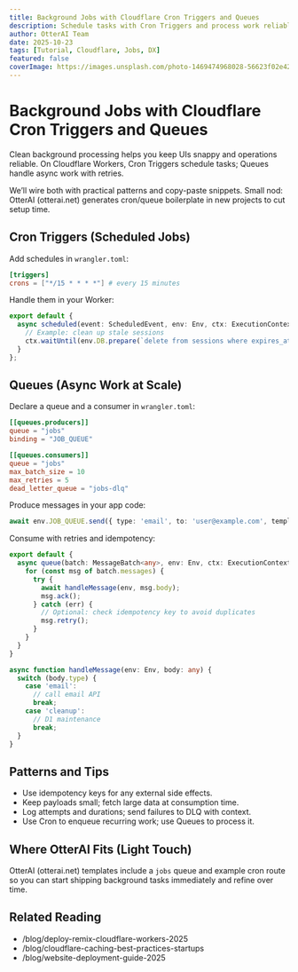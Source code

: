 ```yaml
---
title: Background Jobs with Cloudflare Cron Triggers and Queues
description: Schedule tasks with Cron Triggers and process work reliably with Queues on Cloudflare Workers—retries, idempotency, and real examples.
author: OtterAI Team
date: 2025-10-23
tags: [Tutorial, Cloudflare, Jobs, DX]
featured: false
coverImage: https://images.unsplash.com/photo-1469474968028-56623f02e42e?w=1200&h=600&fit=crop&q=80
---
```


# Background Jobs with Cloudflare Cron Triggers and Queues

Clean background processing helps you keep UIs snappy and operations reliable. On Cloudflare Workers, Cron Triggers schedule tasks; Queues handle async work with retries.

We’ll wire both with practical patterns and copy-paste snippets. Small nod: OtterAI (otterai.net) generates cron/queue boilerplate in new projects to cut setup time.

## Cron Triggers (Scheduled Jobs)

Add schedules in `wrangler.toml`:

```toml
[triggers]
crons = ["*/15 * * * *"] # every 15 minutes
```

Handle them in your Worker:

```ts
export default {
  async scheduled(event: ScheduledEvent, env: Env, ctx: ExecutionContext) {
    // Example: clean up stale sessions
    ctx.waitUntil(env.DB.prepare(`delete from sessions where expires_at < datetime('now')`).run());
  }
};
```

## Queues (Async Work at Scale)

Declare a queue and a consumer in `wrangler.toml`:

```toml
[[queues.producers]]
queue = "jobs"
binding = "JOB_QUEUE"

[[queues.consumers]]
queue = "jobs"
max_batch_size = 10
max_retries = 5
dead_letter_queue = "jobs-dlq"
```

Produce messages in your app code:

```ts
await env.JOB_QUEUE.send({ type: 'email', to: 'user@example.com', template: 'welcome' });
```

Consume with retries and idempotency:

```ts
export default {
  async queue(batch: MessageBatch<any>, env: Env, ctx: ExecutionContext) {
    for (const msg of batch.messages) {
      try {
        await handleMessage(env, msg.body);
        msg.ack();
      } catch (err) {
        // Optional: check idempotency key to avoid duplicates
        msg.retry();
      }
    }
  }
}

async function handleMessage(env: Env, body: any) {
  switch (body.type) {
    case 'email':
      // call email API
      break;
    case 'cleanup':
      // D1 maintenance
      break;
  }
}
```

## Patterns and Tips

- Use idempotency keys for any external side effects.
- Keep payloads small; fetch large data at consumption time.
- Log attempts and durations; send failures to DLQ with context.
- Use Cron to enqueue recurring work; use Queues to process it.

## Where OtterAI Fits (Light Touch)

OtterAI (otterai.net) templates include a `jobs` queue and example cron route so you can start shipping background tasks immediately and refine over time.

## Related Reading

- /blog/deploy-remix-cloudflare-workers-2025
- /blog/cloudflare-caching-best-practices-startups
- /blog/website-deployment-guide-2025

